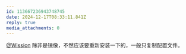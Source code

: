 ```yaml
---
id: 113667236943748745
date: 2024-12-17T08:33:11.841Z
reply: true
media_attachments: 0
---
```


[@Wission](https://md.jeoqm-77.top/@Wission) 除非是镜像，不然应该要重新安装一下的，一般只复制配置文件。

